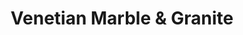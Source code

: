 ---
title: "Venetian Marble & Granite"
url: /helotes/venetian-marble-und-granite/
shop: Raumausstattung
---